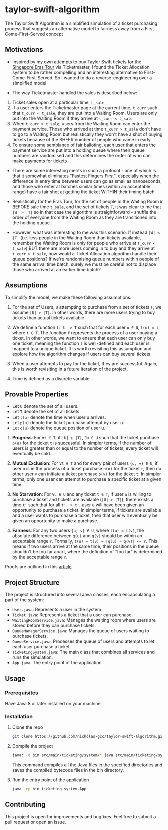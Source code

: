 # taylor-swift-algorithm

The Taylor Swift Algorithm is a simplified simulation of a ticket purchasing process that suggests an alternative model to fairness away from a First-Come-First-Served concept

## Motivations
- Inspired by my own attempts to buy Taylor Swift tickets for the [Singapore Eras Tour](https://www.sportshub.com.sg/events/taylor-swift-the-eras-tour) via Ticketmaster, I found the Ticket Allocation system to be rather compelling and an interesting alternative to First-Come-First-Served. So I wanted to do a reverse-engineering over a simplified model


- The way Ticketmaster handled the sales is described below: 
1. Ticket sales open at a particular time, `t_sale`
2. If a user enters the Ticketmaster page at the current time, `t_curr` such that `t_curr < t_sale`, they are put into a Waiting Room. Users are only put into the Waiting Room if they arrive at `t_curr < t_sale`
3. When `t_curr > t_sale`, users from the Waiting Room can enter the payment service. Those who arrived at time `t_curr > t_sale` don't have to go to a Waiting Room but realistically they won't have a shot of buying tickets because of the SHEER number of people who came in early
4. To ensure some semblance of fair balloting, each user that enters the payment service are put into a holding queue where their queue numbers are randomised and this determines the order of who can make payments for tickets


- There are some interesting merits in such a protocol - one of which is that it somewhat eliminates "Fastest Fingers First", especially when the difference in entry time between users can go as small as nanoseconds, and those who enter at batches similar times (within an acceptable range) have a fair shot at getting the ticket WITHIN their timing batch


- Realistically for the Eras Tour, for the set of people in the Waiting Room `W` BEFORE sale time `t_sale`, and the set of tickets `T`, it was clear to me that `|W| > |T|` so in that case the algorithm is straightforward - shuffle the order of everyone from the Waiting Room as they are transitioned into the holding queue.


- However, what was interesting to me was this scenario: If instead `|W| < |T|` (i.e. less people in the Waiting Room than tickets available, remember the Waiting Room is only for people who arrive at `t_curr < t_sale`) BUT there are more users coming in to buy and they arrive at `t_curr > t_sale`, how would a Ticket Allocation algorithm handle their queue positions? If we're randomising queue numbers within people of the same arrival time batch, surely we must be careful not to displace those who arrived at an earlier time batch?

## Assumptions

To simplify the model, we make these following assumptions:
1. For the set of Users, `U` attempting to purchase from a set of tickets `T`, we assume `|U| > |T|`. In other words, there are more users trying to buy tickets than actual tickets available


1. We define a function `f: U -> T` such that for each user `u ∈ U`, `f(u) = t`, where `t ∈ T`. The function `f` represents the process of a user buying a ticket. In other words, we want to ensure that each user can only buy one ticket, meaning the function `f` is well-defined and each user is mapped to a unique ticket. It is worth revisiting this assumption and explore how the algorithm changes if users can buy several tickets


1. When a user attempts to pay for the ticket, they are successful. Again, this is worth revisiting in a future iteration of the project.

1. Time is defined as a discrete variable

## Provable Properties

- Let `U` denote the set of all users.
- Let `T` denote the set of all tickets.
- Let `t(u)` denote the time when user u arrives.
- Let `p(u)` denote the ticket purchase attempt by user u.
- Let `q(u)` denote the queue position of user u.

1. **Progress**: For `∀t ∈ T`, if `|U| ≥ |T|`, `∃u ∈ U` such that the ticket purchase `p(u)` for the ticket `t` is successful. In simpler terms, if the number of users is greater than or equal to the number of tickets, every ticket will eventually be sold.

  
1. **Mutual Exclusion**: For `∀t ∈ T` and for every pair of users `{u, v} ∈ U`, if user `u` is in the process of a ticket purchase `p(u)` for the ticket `t`, then no other user `v` can initiate a ticket purchase `p(v)` for the ticket `t`. In simpler terms, only one user can attempt to purchase a specific ticket at a given time.

1. **No Starvation**: For `∀u ∈ U` and any ticket `t ∈ T`, if user `u` is willing to purchase a ticket and tickets are available (`|U| > |T|`), there exists a time `t'` such that for all `t'' > t'`, user `u` will have been given an opportunity to purchase a ticket. In simpler terms, if tickets are available and a user wants to purchase a ticket, then that user will eventually be given an opportunity to make a purchase.

1. **Fairness**: For any two users `{u, v} ∈ U`, where `t(u) = t(v)`, the absolute difference between `q(u)` and `q(v)` should be within an acceptable range `r`. Formally, `t(u) = t(v) → |q(u) - q(v)| <= r`. This means if two users arrive at the same time, their positions in the queue shouldn't be too far apart, where the definition of "too far" is determined by the acceptable range `r`.

Proofs are outlined in this [article](https://medium.com/@nicholasgcc/the-taylor-swift-algorithm-a-fairness-based-ticketing-allocation-protocol-6510f66db19e)

## Project Structure

The project is structured into several Java classes, each encapsulating a part of the system:

- `User.java`: Represents a user in the system
- `Ticket.java`: Represents a ticket that a user can purchase.
- `WaitingRoomService.java`: Manages the waiting room where users are stored before they can purchase tickets.
- `QueueManagerService.java`: Manages the queue of users waiting to purchase tickets.
- `QueueService.java`: Processes the queue of users and attempts to let each user purchase a ticket.
- `TicketingSystem.java`: The main class that combines all services and runs the simulation.
- `App.java`: The entry point of the application.

## Usage

### Prerequisites

Have Java 8 or later installed on your machine.

### Installation

1. Clone the repo
   ```sh
   git clone https://github.com/nicholas-gcc/taylor-swift-algorithm.git
   ```
2. Compile the project
   ```sh
   javac -d bin src/main/ticketing/system/*.java src/main/ticketing/system/**/*.java
   ```
   This command compiles all the Java files in the specified directories and saves the compiled bytecode files in the bin directory.


3. Run the entry point of the application
   ```sh
   java -cp bin ticketing.system.App
   ```

## Contributing

This project is open for improvements and bugfixes. Feel free to submit a pull request or open an issue.


